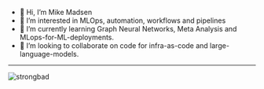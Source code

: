 - 👋 Hi, I’m Mike Madsen
- 👀 I’m interested in MLOps, automation, workflows and pipelines
- 🌱 I’m currently learning Graph Neural Networks, Meta Analysis and MLops-for-ML-deployments.
- 💞️ I’m looking to collaborate on code for infra-as-code and large-language-models.

<!---
elxsj/elxsj is a ✨ special ✨ repository because its `README.md` (this file) appears on your GitHub profile.
You can click the Preview link to take a look at your changes.
--->

--------

![strongbad](https://user-images.githubusercontent.com/93400240/232605166-7ecdf496-0683-45ad-b888-2ac2070ea2f0.gif)
